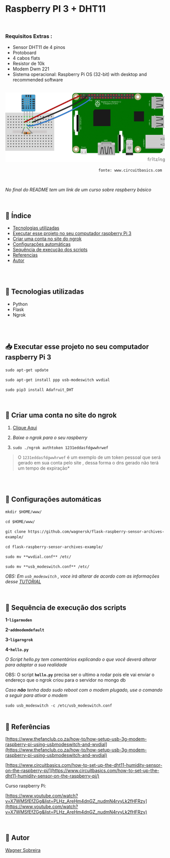 # Raspberry PI 3 + DHT11

<br>


### Requisitos Extras :

- Sensor DHT11 de 4 pinos
- Protoboard
- 4 cabos flats
- Resistor de 10k
- Modem Dwm 221  
- Sistema operacional:  Raspberry Pi OS (32-bit) with desktop and recommended software  
<br>
  
  
<img src="/image/dht11circuit.png">


                                             fonte: www.circuitbasics.com
                                             
<br>
                                  

*No final do README tem um *link de um curso sobre raspberry básico**

<br>



## 📑 Índice

- [Tecnologias utilizadas](#-tecnologias-utilizadas)
- [Executar esse projeto no seu computador raspberry Pi 3](#-executar-esse-projeto-no-seu-computador-raspberry-pi-3)
- [Criar uma conta no site do ngrok](#-criar-uma-conta-no-site-do-ngrok)
- [Configurações automáticas](#-configurações-automáticas)
- [Sequência de execução dos scripts](#-sequencia-de-execução-dos-scripts)
- [Referencias](#-referencias)
- [Autor](#-autor)


<br><br>


## 🚀 Tecnologias utilizadas

- Python
- Flask
- Ngrok


<br><br>


## 📥 Executar esse projeto no seu computador raspberry Pi 3


`sudo apt-get update `

`sudo apt-get install ppp usb-modeswitch wvdial`

`sudo pip3 install Adafruit_DHT`  

<br>

## 📕 Criar uma conta no site do ngrok

1. [Clique Aqui](https://ngrok.com/)

2. *Baixe o ngrok para o seu raspberry*

3. `sudo ./ngrok authtoken 1231eddasfdgwwhrwef`

> O `1231eddasfdgwwhrwef` é um exemplo de um token pessoal que será gerado em sua conta pelo site , dessa forma o dns gerado não terá um tempo de expiração*

<br><br>

## 📕 Configurações automáticas

`mkdir $HOME/www/`

`cd $HOME/www/`

`git clone https://github.com/wagnersk/flask-raspberry-sensor-archives-example/`

`cd flask-raspberry-sensor-archives-example/`

`sudo mv **wvdial.conf** /etc/`

`sudo mv **usb_modeswitch.conf** /etc/`

*OBS: Em `usb_modeswitch` , voce irá alterar de acordo com as informações desse [TUTORIAL](https://www.thefanclub.co.za/how-to/how-setup-usb-3g-modem-raspberry-pi-using-usbmodeswitch-and-wvdial)*

<br>

## 📕 Sequência de execução dos scripts

**1-`ligarmoden`** 

**2-`addmodemdefault`** 

**3-`ligarngrok`**

**4-`hello.py`**

*O Script hello.py tem comentários explicando o que você deverá alterar para adaptar a sua realidade*

OBS: O script **`hello.py`** precisa ser o ultimo a rodar pois ele vai enviar o endereço que o ngrok criou para o servidor no mongo db 
<br>

*Caso **não** tenha dado sudo reboot com o modem plugado, use o comando a seguir para ativar o modem*

`sudo usb_modeswitch -c /etc/usb_modeswitch.conf `
<br><br>

## 📕 Referências

[https://www.thefanclub.co.za/how-to/how-setup-usb-3g-modem-raspberry-pi-using-usbmodeswitch-and-wvdial](https://www.thefanclub.co.za/how-to/how-setup-usb-3g-modem-raspberry-pi-using-usbmodeswitch-and-wvdial)

[https://www.circuitbasics.com/how-to-set-up-the-dht11-humidity-sensor-on-the-raspberry-pi/](https://www.circuitbasics.com/how-to-set-up-the-dht11-humidity-sensor-on-the-raspberry-pi/)

Curso raspberry Pi:

[https://www.youtube.com/watch?v=X7WMSfEfZGg&list=PLHz_AreHm4dnGZ_nudmN4rvyLk2fHFRzy](https://www.youtube.com/watch?v=X7WMSfEfZGg&list=PLHz_AreHm4dnGZ_nudmN4rvyLk2fHFRzy)

<br>

## 📕 Autor

[Wagner Sobreira](https://www.linkedin.com/in/wagner-sobreira-395b66167/)

